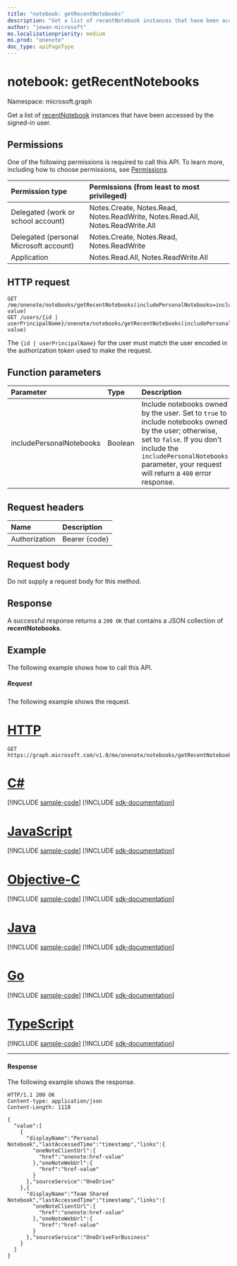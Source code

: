 ```yaml
---
title: "notebook: getRecentNotebooks"
description: "Get a list of recentNotebook instances that have been accessed by the signed-in user."
author: "jewan-microsoft"
ms.localizationpriority: medium
ms.prod: "onenote"
doc_type: apiPageType
---
```


# notebook: getRecentNotebooks

Namespace: microsoft.graph

Get a list of [recentNotebook](../resources/recentnotebook.md) instances that have been accessed by the signed-in user.

## Permissions
One of the following permissions is required to call this API. To learn more, including how to choose permissions, see [Permissions](/graph/permissions-reference).

|Permission type      | Permissions (from least to most privileged)              |
|:--------------------|:---------------------------------------------------------|
|Delegated (work or school account) | Notes.Create, Notes.Read, Notes.ReadWrite, Notes.Read.All, Notes.ReadWrite.All|
|Delegated (personal Microsoft account) | Notes.Create, Notes.Read, Notes.ReadWrite |
|Application | Notes.Read.All, Notes.ReadWrite.All |

## HTTP request

<!-- { "blockType": "ignored" } -->
```http
GET /me/onenote/notebooks/getRecentNotebooks(includePersonalNotebooks=includePersonalNotebooks-value)
GET /users/{id | userPrincipalName}/onenote/notebooks/getRecentNotebooks(includePersonalNotebooks=includePersonalNotebooks-value)
```

The `{id | userPrincipalName}` for the user must match the user encoded in the authorization token used to make the request.

## Function parameters

| Parameter	   | Type	|Description|
|:---------------|:--------|:----------|
|includePersonalNotebooks|Boolean|Include notebooks owned by the user. Set to `true` to include notebooks owned by the user; otherwise, set to `false`. If you don't include the `includePersonalNotebooks` parameter, your request will return a `400` error response.|

## Request headers
| Name       | Description|
|:---------------|:----------|
| Authorization  | Bearer {code}|

## Request body
Do not supply a request body for this method.

## Response
A successful response returns a `200 OK` that contains a JSON collection of **recentNotebooks**.

## Example
The following example shows how to call this API.

##### Request
The following example shows the request.

# [HTTP](#tab/http)
<!-- { "blockType": "request", "name": "recent_notebooks", "scopes": "notes.read" } -->
```msgraph-interactive
GET https://graph.microsoft.com/v1.0/me/onenote/notebooks/getRecentNotebooks(includePersonalNotebooks=true)
```
# [C#](#tab/csharp)
[!INCLUDE [sample-code](../includes/snippets/csharp/recent-notebooks-csharp-snippets.md)]
[!INCLUDE [sdk-documentation](../includes/snippets/snippets-sdk-documentation-link.md)]

# [JavaScript](#tab/javascript)
[!INCLUDE [sample-code](../includes/snippets/javascript/recent-notebooks-javascript-snippets.md)]
[!INCLUDE [sdk-documentation](../includes/snippets/snippets-sdk-documentation-link.md)]

# [Objective-C](#tab/objc)
[!INCLUDE [sample-code](../includes/snippets/objc/recent-notebooks-objc-snippets.md)]
[!INCLUDE [sdk-documentation](../includes/snippets/snippets-sdk-documentation-link.md)]

# [Java](#tab/java)
[!INCLUDE [sample-code](../includes/snippets/java/recent-notebooks-java-snippets.md)]
[!INCLUDE [sdk-documentation](../includes/snippets/snippets-sdk-documentation-link.md)]

# [Go](#tab/go)
[!INCLUDE [sample-code](../includes/snippets/go/recent-notebooks-go-snippets.md)]
[!INCLUDE [sdk-documentation](../includes/snippets/snippets-sdk-documentation-link.md)]

# [TypeScript](#tab/typescript)
[!INCLUDE [sample-code](../includes/snippets/typescript/recent-notebooks-typescript-snippets.md)]
[!INCLUDE [sdk-documentation](../includes/snippets/snippets-sdk-documentation-link.md)]

---


#### Response
The following example shows the response.

<!-- {
  "blockType": "response",
  "truncated": true,
  "@odata.type": "Collection(microsoft.graph.recentNotebook)",
  "isCollection": true
} -->
```http
HTTP/1.1 200 OK
Content-type: application/json
Content-Length: 1110

{
  "value":[
    {
      "displayName":"Personal Notebook","lastAccessedTime":"timestamp","links":{
        "oneNoteClientUrl":{
          "href":"onenote:href-value"
        },"oneNoteWebUrl":{
          "href":"href-value"
        }
      },"sourceService":"OneDrive"
    },{
      "displayName":"Team Shared Notebook","lastAccessedTime":"timestamp","links":{
        "oneNoteClientUrl":{
          "href":"onenote:href-value"
        },"oneNoteWebUrl":{
          "href":"href-value"
        }
      },"sourceService":"OneDriveForBusiness"
    }
  ]
}
```
<!-- uuid: 8fcb5dbc-d5aa-4681-8e31-b001d5168d79 
2015-10-25 14:57:30 UTC -->
<!-- {
  "type": "#page.annotation",
  "description": "Example",
  "keywords": "",
  "section": "documentation",
  "tocPath": "",
  "suppressions": [
  ]
}-->

